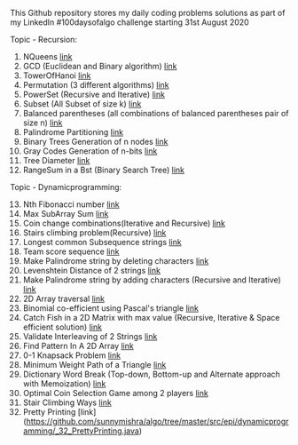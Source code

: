 This Github repository stores my daily coding problems solutions as part of my LinkedIn #100daysofalgo challenge starting 31st August 2020

Topic - Recursion:
1. NQueens [link](https://github.com/sunnymishra/algo/tree/master/src/epi/recursion/_1_NQueens.java)
2. GCD (Euclidean and Binary algorithm) [link](https://github.com/sunnymishra/algo/tree/master/src/epi/recursion/_2_Gcd.java)
3. TowerOfHanoi [link](https://github.com/sunnymishra/algo/tree/master/src/epi/recursion/_3_TowerOfHanoi.java)
4. Permutation (3 different algorithms) [link](https://github.com/sunnymishra/algo/tree/master/src/epi/recursion/_4_Permutation.java)
5. PowerSet (Recursive and Iterative) [link](https://github.com/sunnymishra/algo/tree/master/src/epi/recursion/_5_PowerSet.java)
6. Subset (All Subset of size k) [link](https://github.com/sunnymishra/algo/tree/master/src/epi/recursion/_6_Subset.java)
7. Balanced parentheses (all combinations of balanced parentheses pair of size n) [link](https://github.com/sunnymishra/algo/tree/master/src/epi/recursion/_7_ParanthesisMatch.java)
8. Palindrome Partitioning [link](https://github.com/sunnymishra/algo/tree/master/src/epi/recursion/_8_PalindromePartitioning.java)
9. Binary Trees Generation of n nodes [link](https://github.com/sunnymishra/algo/tree/master/src/epi/recursion/_9_BinaryTreeGenerate.java)
10. Gray Codes Generation of n-bits [link](https://github.com/sunnymishra/algo/tree/master/src/epi/recursion/_10_GrayCode.java)
11. Tree Diameter [link](https://github.com/sunnymishra/algo/tree/master/src/epi/recursion/_11_TreeDiameter.java)
12. RangeSum in a Bst (Binary Search Tree) [link](https://github.com/sunnymishra/algo/tree/master/src/epi/recursion/_12_RangeSumBst.java)

Topic - Dynamicprogramming:

13. Nth Fibonacci number [link](https://github.com/sunnymishra/algo/tree/master/src/epi/dynamicprogramming/_13_Fibonacci.java)
14. Max SubArray Sum [link](https://github.com/sunnymishra/algo/tree/master/src/epi/dynamicprogramming/_14_MaxSubArraySum.java)
15. Coin change combinations(Iterative and Recursive) [link](https://github.com/sunnymishra/algo/tree/master/src/epi/dynamicprogramming/_15_CoinChange.java)
16. Stairs climbing problem(Recursive) [link](https://github.com/sunnymishra/algo/tree/master/src/epi/dynamicprogramming/_16_StairClimbing.java)
17. Longest common Subsequence strings [link](https://github.com/sunnymishra/algo/tree/master/src/epi/dynamicprogramming/_17_LongestCommonSubsequence.java)
18. Team score sequence [link](https://github.com/sunnymishra/algo/tree/master/src/epi/dynamicprogramming/_18_TeamScoreSequence.java)
19. Make Palindrome string by deleting characters [link](https://github.com/sunnymishra/algo/tree/master/src/epi/dynamicprogramming/_19_MakePalindromeByDeleting.java)
20. Levenshtein Distance of 2 strings [link](https://github.com/sunnymishra/algo/tree/master/src/epi/dynamicprogramming/_20_LevenshteinDistance.java)
21. Make Palindrome string by adding characters (Recursive and Iterative) [link](https://github.com/sunnymishra/algo/tree/master/src/epi/dynamicprogramming/_21_MakePalindromeByAdding.java)
22. 2D Array traversal [link](https://github.com/sunnymishra/algo/tree/master/src/epi/dynamicprogramming/_22_Traverse2DArray.java)
23. Binomial co-efficient using Pascal's triangle [link](https://github.com/sunnymishra/algo/tree/master/src/epi/dynamicprogramming/_23_BinomialCoefficient.java)
24. Catch Fish in a 2D Matrix with max value (Recursive, Iterative & Space efficient solution) [link](https://github.com/sunnymishra/algo/tree/master/src/epi/dynamicprogramming/_24_FishCatchingMaxCost.java)
25. Validate Interleaving of 2 Strings [link](https://github.com/sunnymishra/algo/tree/master/src/epi/dynamicprogramming/_25_ValidateInterleavingString.java)
26. Find Pattern In A 2D Array [link](https://github.com/sunnymishra/algo/tree/master/src/epi/dynamicprogramming/_26_FindPatternIn2DArray.java)
27. 0-1 Knapsack Problem [link](https://github.com/sunnymishra/algo/tree/master/src/epi/dynamicprogramming/_27_ZeroOneKnapsack.java)
28. Minimum Weight Path of a Triangle [link](https://github.com/sunnymishra/algo/tree/master/src/epi/dynamicprogramming/_28_MinWeightPathTriangle.java)
29. Dictionary Word Break (Top-down, Bottom-up and Alternate approach with Memoization) [link](https://github.com/sunnymishra/algo/tree/master/src/epi/dynamicprogramming/_29_DictionaryWordBreak.java)
30. Optimal Coin Selection Game among 2 players [link](https://github.com/sunnymishra/algo/tree/master/src/epi/dynamicprogramming/_30_CoinSelectionGame.java)
31. Stair Climbing Ways [link](https://github.com/sunnymishra/algo/tree/master/src/epi/dynamicprogramming/_31_StairClimbingWays.java)
32. Pretty Printing [link] (https://github.com/sunnymishra/algo/tree/master/src/epi/dynamicprogramming/_32_PrettyPrinting.java)

